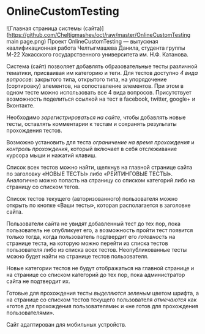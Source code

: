 # OnlineCustomTesting
![Главная страница системы (сайта)](https://github.com/Cheltigmashev/oct/raw/master/OnlineCustomTesting main page.png)
Проект OnlineCustomTesting — выпускная квалификационная работа Челтыгмашева Данила, студента группы М-22 Хакасского государственного университета им. Н.Ф. Катанова.

Система (сайт) позволяет добавлять образовательные тесты различной тематики, присваивая им категорию и теги. Для тестов доступно *4 вида вопросов*: закрытого типа, открытого типа, на упорядочение (сортировку) элементов, на сопоставление элементов. При этом в одном тесте можно использовать все 4 вида вопросов. Присутствует возможность поделиться ссылкой на тест в facebook, twitter, google+ и Вконтакте.

Необходимо *зарегистрироваться на сайте*, чтобы добавлять новые тесты, оставлять комментарии к тестам и сохранять результаты прохождения тестов.

Возможно установить для теста *ограничение на время прохождения* и *контроль прохождения*, который включает в себя отслеживание курсора мыши и нажатий клавиш.

Список всех тестов можно найти, щелкнув на главной странице сайта по заголовку «НОВЫЕ ТЕСТЫ» либо «РЕЙТИНГОВЫЕ ТЕСТЫ». Аналогично можно попасть на страницу со списком категорий либо на страницу со списком тегов.

Список тестов текущего (авторизованного) пользователя можно открыть по кнопке «Ваши тесты», которая располагается в заголовке сайта.

Пользователи сайта не увидят добавленный тест до тех пор, пока пользователь не опубликует его, а возможность пройти тест появится только тогда, когда пользователь подтвердит его *готовность* на странице теста, на которую можно перейти из списка тестов пользователя либо из списка всех тестов. Неопубликованные тесты можно будет найти на странице тестов пользователя.

Новые категории тестов не будут отображаться на главной странице и на странице со списком категорий до тех пор, пока администратор сайта не подтвердит их.

Готовые для прохождения тесты *выделяются зеленым* цветом шрифта, а на странице со списком тестов текущего пользователя *отмечаются* как «готов для прохождения пользователями« и «не готов для прохождения пользователями».

Сайт адаптирован для мобильных устройств.
